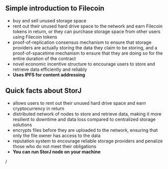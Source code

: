 <div grid="~ cols-2 gap-2" m="t-2">
<div>

## Simple introduction to Filecoin

- buy and sell unused storage space
- rent out their unused hard drive space to the network and earn Filecoin tokens in return, or they can purchase storage space from other users using Filecoin tokens
- proof-of-replication consensus mechanism to ensure that storage providers are actually storing the data they claim to be storing, and a proof-of-spacetime mechanism to ensure that they are doing so for the entire duration of the contract
- novel economic incentive structure to encourage users to store and retrieve data efficiently and reliably
- **Uses IPFS for content addressing**

</div>
<div>

## Quick facts about StorJ

- allows users to rent out their unused hard drive space and earn cryptocurrency in return
- distributed network of nodes to store and retrieve data, making it more resilient to downtime and data loss compared to centralized storage solutions
- encrypts files before they are uploaded to the network, ensuring that only the file owner has access to the data
- reputation system to encourage reliable storage providers and penalize those who do not meet their obligations
- **You can run StorJ node on your machine**

</div>
</div>
<div class="absolute right-5px bottom-5px">
<SlideCurrentNo /> / <SlidesTotal />
</div>